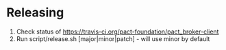 # Releasing

1. Check status of https://travis-ci.org/pact-foundation/pact_broker-client
2. Run script/release.sh [major|minor|patch] - will use minor by default
